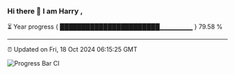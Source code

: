 ### Hi there 👋 I am Harry , 

⏳ Year progress { ███████████████████████▁▁▁▁▁▁▁ } 79.58 %

---

⏰ Updated on Fri, 18 Oct 2024 06:15:25 GMT

![Progress Bar CI](https://github.com/duykhang68/duykhang68/workflows/Progress%20Bar%20CI/badge.svg)
